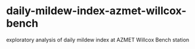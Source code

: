 # daily-mildew-index-azmet-willcox-bench
exploratory analysis of daily mildew index at AZMET Willcox Bench station

